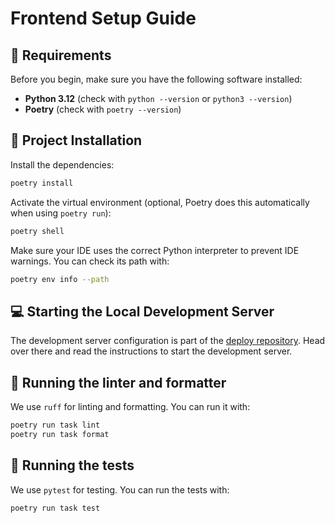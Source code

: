 # Frontend Setup Guide

## **📌 Requirements**

Before you begin, make sure you have the following software installed:

- **Python 3.12** (check with `python --version` or `python3 --version`)
- **Poetry** (check with `poetry --version`)

## **🚀 Project Installation**

Install the dependencies:

```sh
poetry install
```

Activate the virtual environment (optional, Poetry does this automatically when using `poetry run`):

```sh
poetry shell
```

Make sure your IDE uses the correct Python interpreter to prevent IDE warnings. You can check its path with:

```sh
poetry env info --path
```

## **💻 Starting the Local Development Server**

The development server configuration is part of the [deploy repository](). Head over there and read the instructions to start the development server.

## **📝 Running the linter and formatter**

We use `ruff` for linting and formatting. You can run it with:

```sh
poetry run task lint
poetry run task format
```

## **🧪 Running the tests**

We use `pytest` for testing. You can run the tests with:

```sh
poetry run task test
```